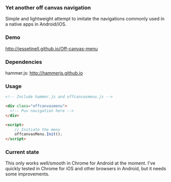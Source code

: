 ### Yet another off canvas navigation
Simple and lightweight attempt to imitate the navigations commonly used in a native apps in Android/iOS. 

### Demo
http://jessetinell.github.io/Off-canvas-menu

### Dependencies
hammer.js: http://hammerjs.github.io


### Usage
```html
<!-- Include hammer.js and offcanvasmenu.js -->

<div class="offcanvasmenu">
  <!-- Puv navigation here -->
</div>

<script>
    // Initiate the menu
    offcanvasMenu.Init();
</script>
```

### Current state
This only works well/smooth in Chrome for Android at the moment. I've quickly tested in Chrome for iOS and other browsers in Android, but it needs some improvements.
